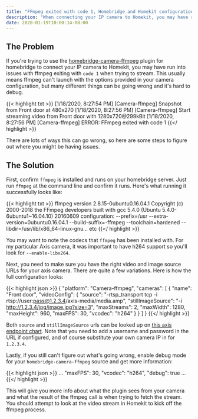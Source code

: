 ```yaml
---
title: "FFmpeg exited with code 1, Homebridge and Homekit configuration with Axis camera"
description: "When connecting your IP camera to Homekit, you may have run into issues with ffmpeg exiting with code 1 when trying to stream."
date: 2020-01-19T10:00:14-08:00
---
```


## The Problem

If you're trying to use the [homebridge-camera-ffmpeg](https://github.com/KhaosT/homebridge-camera-ffmpeg) plugin for homebridge to connect your IP camera to Homekit, you may have run into issues with ffmpeg exiting with `code 1` when trying to stream. This usually means ffmpeg can't launch with the options provided in your camera configuration, but many different things can be going wrong and it's hard to debug.

{{< highlight txt >}}
[1/18/2020, 8:27:54 PM] [Camera-ffmpeg] Snapshot from Front door at 480x270
[1/18/2020, 8:27:56 PM] [Camera-ffmpeg] Start streaming video from Front door with 1280x720@299kBit
[1/18/2020, 8:27:56 PM] [Camera-ffmpeg] ERROR: FFmpeg exited with code 1
{{</ highlight >}}

There are lots of ways this can go wrong, so here are some steps to figure out where you might be having issues.

## The Solution

First, confirm `ffmpeg` is installed and runs on your homebridge server. Just run `ffmpeg` at the command line and confirm it runs. Here's what running it successfully looks like:

{{< highlight txt >}}
ffmpeg version 2.8.15-0ubuntu0.16.04.1 Copyright (c) 2000-2018 the FFmpeg developers
  built with gcc 5.4.0 (Ubuntu 5.4.0-6ubuntu1~16.04.10) 20160609
  configuration: --prefix=/usr --extra-version=0ubuntu0.16.04.1 --build-suffix=-ffmpeg --toolchain=hardened --libdir=/usr/lib/x86_64-linux-gnu... etc
{{</ highlight >}}


You may want to note the codecs that `ffmpeg` has been installed with. For my particular Axis camera, it was important to have h264 support so you'll look for `--enable-libx264`.

Next, you need to make sure you have the right video and image source URLs for your axis camera. There are quite a few variations. Here is how the full configuration looks:

{{< highlight json >}}
{
  "platform": "Camera-ffmpeg",
  "cameras": [
    {
      "name": "Front door",
      "videoConfig": {
        "source": "-rtsp_transport tcp -i rtsp://user:pass@1.2.3.4/axis-media/media.amp",
        "stillImageSource": "-i http://1.2.3.4/jpg/image.jpg?size=3",
        "maxStreams": 2,
        "maxWidth": 1280,
        "maxHeight": 960,
        "maxFPS": 30,
        "vcodec": "h264"
      }
    }
  ]
}
{{</ highlight >}}

Both `source` and `stillImageSource` urls can be looked up on [this axis endpoint chart](https://www.ispyconnect.com/man.aspx?n=Axis). Note that you need to add a username and password in the URL if configured, and of course substitute your own camera IP in for `1.2.3.4`.

Lastly, if you still can't figure out what's going wrong, enable debug mode for your `homebridge-camera-ffmpeg` source and get more information:

{{< highlight json >}}
...
  "maxFPS": 30,
  "vcodec": "h264",
  "debug": true
...
{{</ highlight >}}

This will give you more info about what the plugin sees from your camera and what the result of the ffmpeg call is when trying to fetch the stream. You should attempt to look at the video stream in Homekit to kick off the ffmpeg process.